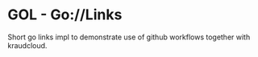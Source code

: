 # GOL - Go://Links

Short go links impl to demonstrate use of github workflows together with kraudcloud.
